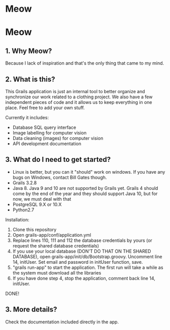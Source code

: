 # Meow

# Meow

## 1. Why Meow?

Because I lack of inspiration and that's the only thing that came to my mind.

## 2. What is this?

This Grails application is just an internal tool to better organize and synchronize our work related to a clothing project. We also have a few independent pieces of code and it allows us to keep everything in one place. Feel free to add your own stuff.

Currently it includes:
- Database SQL query interface
- Image labelling for computer vision
- Data cleaning (images) for computer vision
- API development documentation

## 3. What do I need to get started? 

- Linux is better, but you can it "should" work on windows. If you have any bugs on Windows, contact Bill Gates though. 
- Grails 3.2.8
- Java 8. Java 9 and 10 are not supported by Grails yet. Grails 4 should come by the end of the year and they should support Java 10, but for now, we must deal with that
- PostgreSQL 9.X or 10.X 
- Python2.7

Installation: 
1. Clone this repository
2. Open grails-app/conf/application.yml
3. Replace lines 110, 111 and 112 the database credentials by yours (or request the shared database credentials)
4. If you use your local database (DON'T DO THAT ON THE SHARED DATABASE), open grails-app/init/db/Bootstrap.groovy. Uncomment line 14, initUser. Set email and password in initUser function, save.
4. "grails run-app" to start the application. The first run will take a while as the system must download all the libraries
5. If you have done step 4, stop the application, comment back line 14, initUser. 

DONE!


## 3. More details?

Check the documentation included directly in the app.
